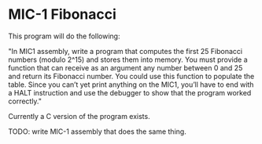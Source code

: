 MIC-1 Fibonacci
==========
This program will do the following:

"In MIC1 assembly, write a program that computes the first 25 Fibonacci numbers (modulo 2^15)
and stores them into memory. You must provide a function that can receive as an argument any
number between 0 and 25 and return its Fibonacci number. You could use this function to populate
the table. Since you can’t yet print anything on the MIC1, you’ll have to end with a HALT instruction
and use the debugger to show that the program worked correctly."

Currently a C version of the program exists.

TODO: write MIC-1 assembly that does the same thing.